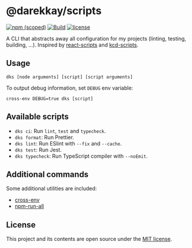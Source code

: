# @darekkay/scripts

[![npm (scoped)](https://img.shields.io/npm/v/@darekkay/scripts?style=flat-square)](https://www.npmjs.com/package/@darekkay/scripts)
[![Build](https://img.shields.io/github/workflow/status/darekkay/darekkay-scripts/Continuous%20Integration/master?style=flat-square)](https://github.com/darekkay/darekkay-scripts/actions)
[![license](https://img.shields.io/badge/license-MIT-green?style=flat-square)](https://github.com/darekkay/darekkay-scripts/blob/master/LICENSE)

A CLI that abstracts away all configuration for my projects (linting, testing, building, ...). Inspired by [react-scripts](https://www.npmjs.com/package/react-scripts) and [kcd-scripts](https://www.npmjs.com/package/kcd-scripts).

## Usage

```shell
dks [node arguments] [script] [script arguments]
```

To output debug information, set `DEBUG` env variable:

```shell
cross-env DEBUG=true dks [script]
```

## Available scripts

- `dks ci`: Run `lint`, `test` and `typecheck`.
- `dks format`: Run Prettier.
- `dks lint`: Run ESlint with `--fix` and `--cache`.
- `dks test`: Run Jest.
- `dks typecheck`: Run TypeScript compiler with `--noEmit`.

## Additional commands

Some additional utilities are included:

- [cross-env](https://www.npmjs.com/package/cross-env)
- [npm-run-all](https://www.npmjs.com/package/npm-run-all)

## License

This project and its contents are open source under the [MIT license](LICENSE).
